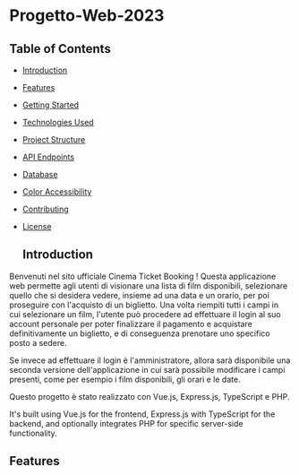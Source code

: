 # Progetto-Web-2023

## Table of Contents

- [Introduction](#introduction)
- [Features](#features)
- [Getting Started](#getting-started)
- [Technologies Used](#technologies-used)
- [Project Structure](#project-structure)
- [API Endpoints](#api-endpoints)
- [Database](#database)
- [Color Accessibility](#color-accessibility)
- [Contributing](#contributing)
- [License](#license)

  ## Introduction
Benvenuti nel sito ufficiale Cinema Ticket Booking ! 
Questa applicazione web permette agli utenti di visionare una lista di film disponibili, selezionare quello che si desidera vedere, insieme ad una data e un orario, per poi proseguire con l'acquisto di un biglietto.
Una volta riempiti tutti i campi in cui selezionare un film, l'utente può procedere ad effettuare il login al suo account personale per poter 
finalizzare il pagamento e acquistare definitivamente un biglietto, e di conseguenza prenotare uno specifico posto a sedere.

Se invece ad effettuare il login è l'amministratore, allora sarà disponibile una seconda versione dell'applicazione in cui sarà possibile
modificare i campi presenti, come per esempio i film disponibili, gli orari e le date.

Questo progetto è stato realizzato con Vue.js, Express.js, TypeScript e PHP.

It's built using Vue.js for the frontend, Express.js with TypeScript for the backend, and optionally integrates PHP for specific server-side functionality.

## Features
